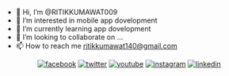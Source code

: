 - 👋 Hi, I’m @RITIKKUMAWAT009
- 👀 I’m interested in mobile app dovelopment
- 🌱 I’m currently learning  app dovelopment
- 💞️ I’m looking to collaborate on ...
- 📫 How to reach me  ritikkumawat140@gmail.com
<p align="center">
  <a href="https://www.facebook.com/hritik.kumawat.96"><img src="https://img.icons8.com/color/96/000000/facebook.png" alt="facebook"/></a>
  <a href="https://twitter.com/ritikkumawat140"><img src="https://img.icons8.com/color/96/000000/twitter-squared.png" alt="twitter"/></a>
  <a href="https://youtube.com/@BouncerRk?si=yZ1DHlNSAbIi4TAU"><img src="https://img.icons8.com/color/96/000000/youtube.png" alt="youtube"/></a>
  <a href="https://www.instagram.com/hritik_kumawat0/"><img src="https://img.icons8.com/color/96/000000/instagram-new.png" alt="instagram"/></a>
  <a href="https://www.linkedin.com/in/ritik-kumawat-932456259/"><img src="https://img.icons8.com/color/96/000000/linkedin.png" alt="linkedin"/></a>
</p>
<!---
RITIKKUMAWAT009/RITIKKUMAWAT009 is a ✨ special ✨ repository because its `README.md` (this file) appears on your GitHub profile.
You can click the Preview link to take a look at your changes.
--->
